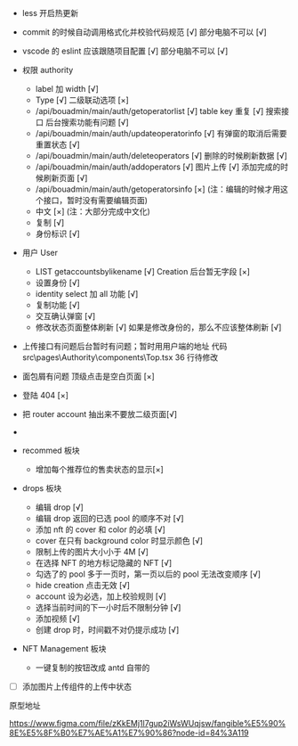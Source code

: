 - less 开启热更新
- commit 的时候自动调用格式化并校验代码规范 [√] 部分电脑不可以 [√]
- vscode 的 eslint 应该跟随项目配置 [√] 部分电脑不可以 [√]
- 权限 authority
  - label 加 width [√]
  - Type [√] 二级联动选项 [×]
  - /api/bouadmin/main/auth/getoperatorlist [√] table key 重复 [√] 搜索接口 后台搜索功能有问题 [√]
  - /api/bouadmin/main/auth/updateoperatorinfo [√] 有弹窗的取消后需要重置状态 [√]
  - /api/bouadmin/main/auth/deleteoperators [√] 删除的时候刷新数据 [√]
  - /api/bouadmin/main/auth/addoperators [√] 图片上传 [√] 添加完成的时候刷新页面 [√]
  - /api/bouadmin/main/auth/getoperatorsinfo [×] (注：编辑的时候才用这个接口，暂时没有需要编辑页面)
  - 中文 [×] (注：大部分完成中文化)
  - 复制 [√]
  - 身份标识 [√]
- 用户 User
  - LIST getaccountsbylikename [√] Creation 后台暂无字段 [×]
  - 设置身份 [√]
  - identity select 加 all 功能 [√]
  - 复制功能 [√]
  - 交互确认弹窗 [√]
  - 修改状态页面整体刷新 [√] 如果是修改身份的，那么不应该整体刷新 [√]
- 上传接口有问题后台暂时有问题；暂时用用户端的地址 代码 src\pages\Authority\components\Top.tsx 36 行待修改
- 面包屑有问题 顶级点击是空白页面 [×]
- 登陆 404 [×]
- 把 router account 抽出来不要放二级页面[√]
-

- recommed 板块
  - 增加每个推荐位的售卖状态的显示[×]
- drops 板块
  - 编辑 drop [√]
  - 编辑 drop 返回的已选 pool 的顺序不对 [√]
  - 添加 nft 的 cover 和 color 的必填 [√]
  - cover 在只有 background color 时显示颜色 [√]
  - 限制上传的图片大小小于 4M [√]
  - 在选择 NFT 的地方标记隐藏的 NFT [√]
  - 勾选了的 pool 多于一页时，第一页以后的 pool 无法改变顺序 [√]
  - hide creation 点击无效 [√]
  - account 设为必选，加上校验规则 [√]
  - 选择当前时间的下一小时后不限制分钟 [√]
  - 添加视频 [√]
  - 创建 drop 时，时间戳不对仍提示成功 [√]
- NFT Management 板块

  - 一键复制的按钮改成 antd 自带的

- [ ] 添加图片上传组件的上传中状态

原型地址

https://www.figma.com/file/zKkEMj1l7gup2iWsWUqjsw/fangible%E5%90%8E%E5%8F%B0%E7%AE%A1%E7%90%86?node-id=84%3A119
